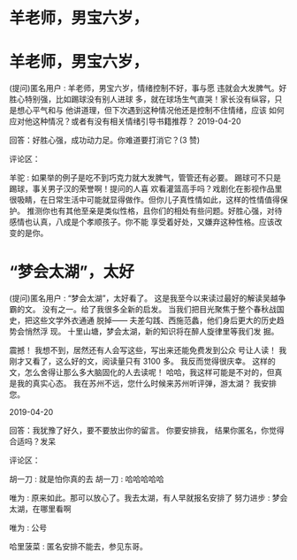 # 羊老师，男宝六岁，

# 羊老师，男宝六岁，

(提问)匿名用户 : 羊老师，男宝六岁，情绪控制不好，事与愿 违就会大发脾气。好胜心特别强，比如踢球没有别人进球 多，就在球场生气直哭！家长没有纵容，只是想心平气和与 他讲道理，但下次遇到这种情况他还是控制不住情绪，应该 如何应对他这种情况？或者有没有相关情绪引导书籍推荐？ 2019-04-20

回答：好胜心强，成功动力足。你难道要打消它？(3 赞)

评论区：

羊驼 : 如果举的例子是吃不到巧克力就大发脾气，管管还有必要。 踢球可不只是踢球，事关男子汉的荣誉啊！提问的人喜 欢看灌篮高手吗？戏剧化在影视作品里很吸睛，在日常生活中可能就显得做作。但你儿子真性情如此，这样的性情值得保 护。 推测你也有其他至亲是类似性格，且你们的相处有些问题。好胜心强，对待感情也认真，八成是个孝顺孩子。你不能 享受着好处，又嫌弃这种性格。应该改变的是你。

# “梦会太湖”，太好

(提问)匿名用户 : “梦会太湖”，太好看了。 这是我至今以来读过最好的解读吴越争霸的文。 没有之一。给了我很多全新的启发。 当我们把目光聚焦于整个春秋战国史，把这些文学外衣通通 脱掉—— 夫差勾践、西施范蠡，他们身后更大的历史趋势会悄然浮 现。 十里山塘，梦会太湖，新的知识将在醉人旋律里等我们发 掘。

震撼！ 我想不到，居然还有人会写这些，写出来还能免费发到公众 号让人读！ 我刚才又看了，这么好的文，阅读量只有 3100 多。 我反而觉得很庆幸。 这样的文，怎么舍得让那么多大脑固化的人去读呢！ 哈哈，我这样可能是不对的，但真是我的真实心态。 我在苏州不远，您什么时候来苏州听评弹，游太湖？ 我安排您。

2019-04-20

回答：我犹豫了好久，要不要放出你的留言。 你要安排我， 结果你匿名，你觉得合适吗？发呆

评论区：

胡一刀 : 就是怕你真的去 胡一刀 : 哈哈哈哈哈

唯为 : 原来如此。那可以放心了。我去太湖，有人早就报名安排了 努力进步 : 梦会太湖，在哪里看啊

唯为 : 公号

哈里菠菜 : 匿名安排不能去，参见东哥。